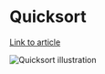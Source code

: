 # Quicksort

[Link to article](http://www.growingwiththeweb.com/2012/12/algorithm-quicksort.html)

![Quicksort illustration](http://www.growingwiththeweb.com/images/2012/12/05/quicksort.svg)